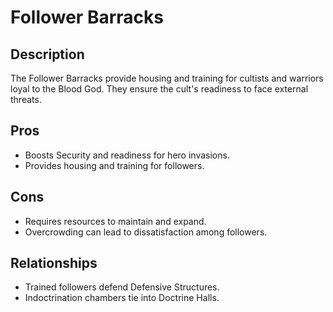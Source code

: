 # Follower Barracks

## Description
The Follower Barracks provide housing and training for cultists and warriors loyal to the Blood God. They ensure the cult's readiness to face external threats.

## Pros
- Boosts Security and readiness for hero invasions.
- Provides housing and training for followers.

## Cons
- Requires resources to maintain and expand.
- Overcrowding can lead to dissatisfaction among followers.

## Relationships
- Trained followers defend Defensive Structures.
- Indoctrination chambers tie into Doctrine Halls.

